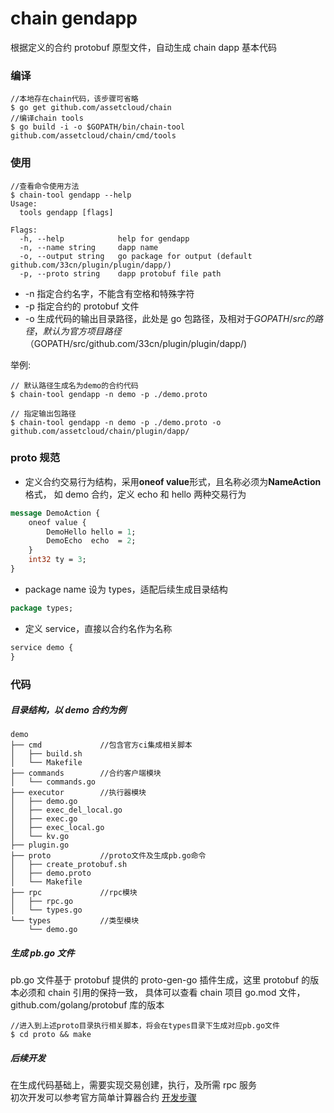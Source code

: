 # chain gendapp

根据定义的合约 protobuf 原型文件，自动生成 chain dapp 基本代码

### 编译

```
//本地存在chain代码，该步骤可省略
$ go get github.com/assetcloud/chain
//编译chain tools
$ go build -i -o $GOPATH/bin/chain-tool github.com/assetcloud/chain/cmd/tools
```

### 使用

```
//查看命令使用方法
$ chain-tool gendapp --help
Usage:
  tools gendapp [flags]

Flags:
  -h, --help            help for gendapp
  -n, --name string     dapp name
  -o, --output string   go package for output (default github.com/33cn/plugin/plugin/dapp/)
  -p, --proto string    dapp protobuf file path
```

- -n 指定合约名字，不能含有空格和特殊字符
- -p 指定合约的 protobuf 文件
- -o 生成代码的输出目录路径，此处是 go 包路径，及相对于$GOPATH/src的路径，
默认为官方项目路径（$GOPATH/src/github.com/33cn/plugin/plugin/dapp/)

举例:

```
// 默认路径生成名为demo的合约代码
$ chain-tool gendapp -n demo -p ./demo.proto

// 指定输出包路径
$ chain-tool gendapp -n demo -p ./demo.proto -o github.com/assetcloud/chain/plugin/dapp/

```

### proto 规范

- 定义合约交易行为结构，采用**oneof value**形式，且名称必须为**NameAction**格式，
  如 demo 合约，定义 echo 和 hello 两种交易行为

```proto
message DemoAction {
    oneof value {
        DemoHello hello = 1;
        DemoEcho  echo  = 2;
    }
    int32 ty = 3;
}
```

- package name 设为 types，适配后续生成目录结构

```proto
package types;
```

- 定义 service，直接以合约名作为名称

```proto
service demo {
}
```

### 代码

##### 目录结构，以 demo 合约为例

```
demo
├── cmd             //包含官方ci集成相关脚本
│   ├── build.sh
│   └── Makefile
├── commands        //合约客户端模块
│   └── commands.go
├── executor        //执行器模块
│   ├── demo.go
│   ├── exec_del_local.go
│   ├── exec.go
│   ├── exec_local.go
│   └── kv.go
├── plugin.go
├── proto           //proto文件及生成pb.go命令
│   ├── create_protobuf.sh
│   ├── demo.proto
│   └── Makefile
├── rpc             //rpc模块
│   ├── rpc.go
│   └── types.go
└── types           //类型模块
    └── demo.go

```

##### 生成 pb.go 文件

pb.go 文件基于 protobuf 提供的 proto-gen-go 插件生成，这里 protobuf 的版本必须和 chain 引用的保持一致，
具体可以查看 chain 项目 go.mod 文件，github.com/golang/protobuf 库的版本

```
//进入到上述proto目录执行相关脚本，将会在types目录下生成对应pb.go文件
$ cd proto && make
```

##### 后续开发

在生成代码基础上，需要实现交易创建，执行，及所需 rpc 服务<br/>
初次开发可以参考官方简单计算器合约
[开发步骤](https://github.com/assetcloud/chain/blob/master/cmd/tools/doc/gencalculator.md)
